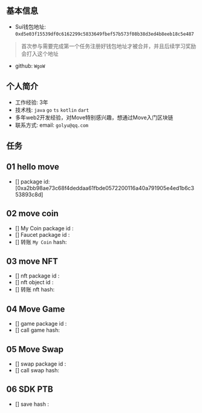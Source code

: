 ## 基本信息
- Sui钱包地址: `0xd5e03f15539df0c6162299c5833649fbef57b573f08b38d3ed4b8eeb18c5e487`
> 首次参与需要完成第一个任务注册好钱包地址才被合并，并且后续学习奖励会打入这个地址
- github: `WgoW`

## 个人简介
- 工作经验: 3年
- 技术栈: `java` `go` `ts` `kotlin` `dart`
- 多年web2开发经验，对Move特别感兴趣，想通过Move入门区块链
- 联系方式: email: `golyu@qq.com`

## 任务

##   01 hello move  
- [] package id: [0xa2bb98ae73c68f4deddaa61fbde0572200116a40a791905e4ed1b6c353893c8d]

##   02 move coin
- [] My Coin package id : 
- [] Faucet package id : 
- [] 转账 `My Coin` hash:

##   03 move NFT
- [] nft package id :
- [] nft object id : 
- [] 转账 nft  hash:

##   04 Move Game
- [] game package id :
- [] call game hash:

##   05 Move Swap
- [] swap package id :
- [] call swap hash:

##   06 SDK PTB
- [] save hash :
